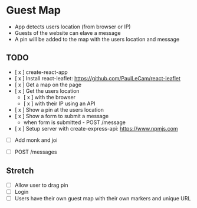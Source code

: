 # Guest Map

* App detects users location (from browser or IP)
* Guests of the website can elave a message
* A pin will be added to the map with the users location and message 

## TODO

* [ x ] create-react-app
* [ x ] Install react-leaflet: https://github.com/PaulLeCam/react-leaflet
* [ x ] Get a map on the page 
* [ x ] Get the users location
  * [ x ] with the browser
  * [ x ] with their IP using an API
* [ x ] Show a pin at the users location
* [ x ] Show a form to submit a message
  * when form is submitted - POST /message
* [ x ] Setup server with create-express-api: https://www.npmjs.com
* [ ] Add monk and joi
* [ ] POST /messages


## Stretch
* [ ] Allow user to drag pin
* [ ] Login
* [ ] Users have their own guest map with their own markers and unique URL